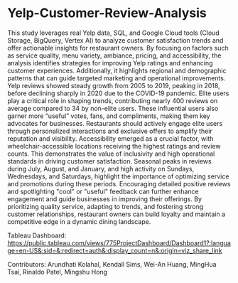 # Yelp-Customer-Review-Analysis

This study leverages real Yelp data, SQL, and Google Cloud tools (Cloud Storage, BigQuery, Vertex AI) to analyze customer satisfaction trends and offer actionable insights for restaurant owners. By focusing on factors such as service quality, menu variety, ambiance, pricing, and accessibility, the analysis identifies strategies for improving Yelp ratings and enhancing customer experiences. Additionally, it highlights regional and demographic patterns that can guide targeted marketing and operational improvements.
Yelp reviews showed steady growth from 2005 to 2019, peaking in 2018, before declining sharply in 2020 due to the COVID-19 pandemic. Elite users play a critical role in shaping trends, contributing nearly 400 reviews on average compared to 34 by non-elite users. These influential users also garner more “useful” votes, fans, and compliments, making them key advocates for businesses. Restaurants should actively engage elite users through personalized interactions and exclusive offers to amplify their reputation and visibility.
Accessibility emerged as a crucial factor, with wheelchair-accessible locations receiving the highest ratings and review counts. This demonstrates the value of inclusivity and high operational standards in driving customer satisfaction. Seasonal peaks in reviews during July, August, and January, and high activity on Sundays, Wednesdays, and Saturdays, highlight the importance of optimizing service and promotions during these periods. Encouraging detailed positive reviews and spotlighting "cool" or "useful" feedback can further enhance engagement and guide businesses in improving their offerings. By prioritizing quality service, adapting to trends, and fostering strong customer relationships, restaurant owners can build loyalty and maintain a competitive edge in a dynamic dining landscape.


Tableau Dashboard: https://public.tableau.com/views/775ProjectDashboard/Dashboard1?:language=en-US&:sid=&:redirect=auth&:display_count=n&:origin=viz_share_link


Contributors: Arundhati Kolahal, Kendall Sims, Wei-An Huang, MingHua Tsai, Rinaldo Patel, Mingshu Hong
